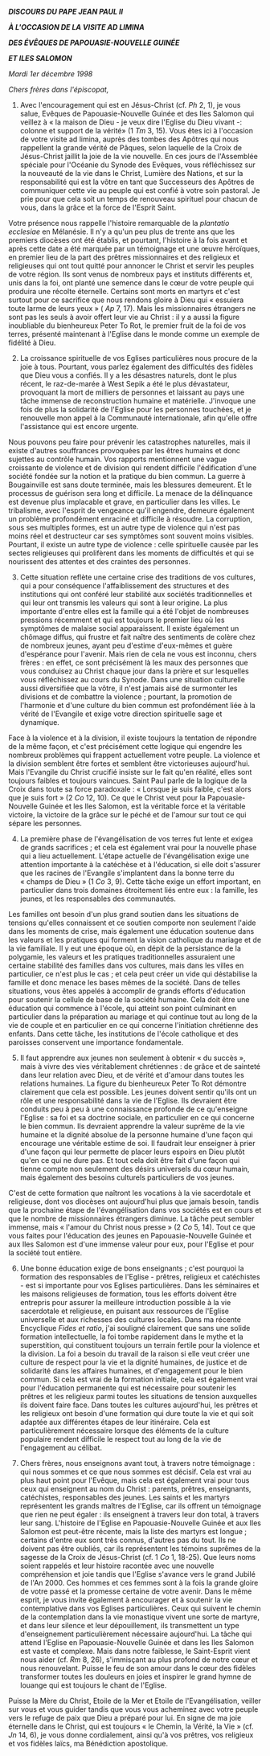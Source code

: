 ***DISCOURS DU PAPE JEAN PAUL II***

***À L'OCCASION DE LA VISITE AD LIMINA***

***DES ÉVÊQUES DE PAPOUASIE-NOUVELLE GUINÉE***

***ET ILES SALOMON***

*Mardi 1er décembre 1998*

*Chers frères dans l'épiscopat,*

1. Avec l'encouragement qui est en Jésus-Christ (cf. *Ph* 2, 1), je vous salue, Evêques de Papouasie-Nouvelle Guinée et des Iles Salomon qui veillez à « la maison de Dieu - je veux dire l'Eglise du Dieu vivant -: colonne et support de la vérité» (1 *Tm* 3, 15). Vous êtes ici à l'occasion de votre visite ad limina, auprès des tombes des Apôtres qui nous rappellent la grande vérité de Pâques, selon laquelle de la Croix de Jésus-Christ jaillit la joie de la vie nouvelle. En ces jours de l'Assemblée spéciale pour l'Océanie du Synode des Evêques, vous réfléchissez sur la nouveauté de la vie dans le Christ, Lumière des Nations, et sur la responsabilité qui est la vôtre en tant que Successeurs des Apôtres de communiquer cette vie au peuple qui est confié à votre soin pastoral. Je prie pour que cela soit un temps de renouveau spirituel pour chacun de vous, dans la grâce et la force de l'Esprit Saint.

Votre présence nous rappelle l'histoire remarquable de la *plantatio ecclesiae* en Mélanésie. Il n'y a qu'un peu plus de trente ans que les premiers diocèses ont été établis, et pourtant, l'histoire à la fois avant et après cette date a été marquée par un témoignage et une œuvre héroïques, en premier lieu de la part des prêtres missionnaires et des religieux et religieuses qui ont tout quitté pour annoncer le Christ et servir les peuples de votre région. Ils sont venus de nombreux pays et instituts différents et, unis dans la foi, ont planté une semence dans le cœur de votre peuple qui produira une récolte éternelle. Certains sont morts en martyrs et c'est surtout pour ce sacrifice que nous rendons gloire à Dieu qui « essuiera toute larme de leurs yeux » ( *Ap* 7, 17). Mais les missionnaires étrangers ne sont pas les seuls à avoir offert leur vie au Christ : il y a aussi la figure inoubliable du bienheureux Peter To Rot, le premier fruit de la foi de vos terres, présenté maintenant à l'Eglise dans le monde comme un exemple de fidélité à Dieu.

2. La croissance spirituelle de vos Eglises particulières nous procure de la joie à tous. Pourtant, vous parlez également des difficultés des fidèles que Dieu vous a confiés. Il y a les désastres naturels, dont le plus récent, le raz-de-marée à West Sepik a été le plus dévastateur, provoquant la mort de milliers de personnes et laissant au pays une tâche immense de reconstruction humaine et matérielle. J'invoque une fois de plus la solidarité de l'Eglise pour les personnes touchées, et je renouvelle mon appel à la Communauté internationale, afin qu'elle offre l'assistance qui est encore urgente.

Nous pouvons peu faire pour prévenir les catastrophes naturelles, mais il existe d'autres souffrances provoquées par les êtres humains et donc sujettes au contrôle humain. Vos rapports mentionnent une vague croissante de violence et de division qui rendent difficile l'édification d'une société fondée sur la notion et la pratique du bien commun. La guerre à Bougainville est sans doute terminée, mais les blessures demeurent. Et le processus de guérison sera long et difficile. La menace de la délinquance est devenue plus implacable et grave, en particulier dans les villes. Le tribalisme, avec l'esprit de vengeance qu'il engendre, demeure également un problème profondément enraciné et difficile à résoudre. La corruption, sous ses multiples formes, est un autre type de violence qui n'est pas moins réel et destructeur car ses symptômes sont souvent moins visibles. Pourtant, il existe un autre type de violence : celle spirituelle causée par les sectes religieuses qui prolifèrent dans les moments de difficultés et qui se nourissent des attentes et des craintes des personnes.

3. Cette situation reflète une certaine crise des traditions de vos cultures, qui a pour conséquence l'affaiblissement des structures et des institutions qui ont conféré leur stabilité aux sociétés traditionnelles et qui leur ont transmis les valeurs qui sont à leur origine. La plus importante d'entre elles est la famille qui a été l'objet de nombreuses pressions récemment et qui est toujours le premier lieu où les symptômes de malaise social apparaissent. Il existe également un chômage diffus, qui frustre et fait naître des sentiments de colère chez de nombreux jeunes, ayant peu d'estime d'eux-mêmes et guère d'espérance pour l'avenir. Mais rien de cela ne vous est inconnu, chers frères : en effet, ce sont précisément là les maux des personnes que vous conduisez au Christ chaque jour dans la prière et sur lesquelles vous réfléchissez au cours du Synode. Dans une situation culturelle aussi diversifiée que la vôtre, il n'est jamais aisé de surmonter les divisions et de combattre la violence ; pourtant, la promotion de l'harmonie et d'une culture du bien commun est profondément liée à la vérité de l'Evangile et exige votre direction spirituelle sage et dynamique.

Face à la violence et à la division, il existe toujours la tentation de répondre de la même façon, et c'est précisément cette logique qui engendre les nombreux problèmes qui frappent actuellement votre peuple. La violence et la division semblent être fortes et semblent être victorieuses aujourd'hui. Mais l'Evangile du Christ crucifié insiste sur le fait qu'en réalité, elles sont toujours faibles et toujours vaincues. Saint Paul parle de la logique de la Croix dans toute sa force paradoxale : « Lorsque je suis faible, c'est alors que je suis fort » (2 *Co* 12, 10). Ce que le Christ veut pour la Papouasie-Nouvelle Guinée et les Iles Salomon, est la véritable force et la véritable victoire, la victoire de la grâce sur le péché et de l'amour sur tout ce qui sépare les personnes.

4. La première phase de l'évangélisation de vos terres fut lente et exigea de grands sacrifices ; et cela est également vrai pour la nouvelle phase qui a lieu actuellement. L'étape actuelle de l'évangélisation exige une attention importante à la catéchèse et à l'éducation, si elle doit s'assurer que les racines de l'Evangile s'implantent dans la bonne terre du « champs de Dieu » (1 *Co* 3, 9). Cette tâche exige un effort important, en particulier dans trois domaines étroitement liés entre eux : la famille, les jeunes, et les responsables des communautés.

Les familles ont besoin d'un plus grand soutien dans les situations de tensions qu'elles connaissent et ce soutien comporte non seulement l'aide dans les moments de crise, mais également une éducation soutenue dans les valeurs et les pratiques qui forment la vision catholique du mariage et de la vie familiale. Il y eut une époque où, en dépit de la persistance de la polygamie, les valeurs et les pratiques traditionnelles assuraient une certaine stabilité des familles dans vos cultures, mais dans les villes en particulier, ce n'est plus le cas ; et cela peut créer un vide qui déstabilise la famille et donc menace les bases mêmes de la société. Dans de telles situations, vous êtes appelés à accomplir de grands efforts d'éducation pour soutenir la cellule de base de la société humaine. Cela doit être une éducation qui commence à l'école, qui atteint son point culminant en particulier dans la préparation au mariage et qui continue tout au long de la vie de couple et en particulier en ce qui concerne l'initiation chrétienne des enfants. Dans cette tâche, les institutions de l'école catholique et des paroisses conservent une importance fondamentale.

5. Il faut apprendre aux jeunes non seulement à obtenir « du succès », mais à vivre des vies véritablement chrétiennes : de grâce et de sainteté dans leur relation avec Dieu, et de vérité et d'amour dans toutes les relations humaines. La figure du bienheureux Peter To Rot démontre clairement que cela est possible. Les jeunes doivent sentir qu'ils ont un rôle et une responsabilité dans la vie de l'Eglise. Ils devraient être conduits peu à peu à une connaissance profonde de ce qu'enseigne l'Eglise : sa foi et sa doctrine sociale, en particulier en ce qui concerne le bien commun. Ils devraient apprendre la valeur suprême de la vie humaine et la dignité absolue de la personne humaine d'une façon qui encourage une véritable estime de soi. Il faudrait leur enseigner à prier d'une façon qui leur permette de placer leurs espoirs en Dieu plutôt qu'en ce qui ne dure pas. Et tout cela doit être fait d'une façon qui tienne compte non seulement des désirs universels du cœur humain, mais également des besoins culturels particuliers de vos jeunes.

C'est de cette formation que naîtront les vocations à la vie sacerdotale et religieuse, dont vos diocèses ont aujourd'hui plus que jamais besoin, tandis que la prochaine étape de l'évangélisation dans vos sociétés est en cours et que le nombre de missionnaires étrangers diminue. La tâche peut sembler immense, mais « l'amour du Christ nous presse » (2 *Co* 5, 14). Tout ce que vous faites pour l'éducation des jeunes en Papouasie-Nouvelle Guinée et aux Iles Salomon est d'une immense valeur pour eux, pour l'Eglise et pour la société tout entière.

6. Une bonne éducation exige de bons enseignants ; c'est pourquoi la formation des responsables de l'Eglise - prêtres, religieux et catéchistes - est si importante pour vos Eglises particulières. Dans les séminaires et les maisons religieuses de formation, tous les efforts doivent être entrepris pour assurer la meilleure introduction possible à la vie sacerdotale et religieuse, en puisant aux ressources de l'Eglise universelle et aux richesses des cultures locales. Dans ma récente Encyclique *Fides et ratio*, j'ai souligné clairement que sans une solide formation intellectuelle, la foi tombe rapidement dans le mythe et la superstition, qui constituent toujours un terrain fertile pour la violence et la division. La foi a besoin du travail de la raison si elle veut créer une culture de respect pour la vie et la dignité humaines, de justice et de solidarité dans les affaires humaines, et d'engagement pour le bien commun. Si cela est vrai de la formation initiale, cela est également vrai pour l'éducation permanente qui est nécessaire pour soutenir les prêtres et les religieux parmi toutes les situations de tension auxquelles ils doivent faire face. Dans toutes les cultures aujourd'hui, les prêtres et les religieux ont besoin d'une formation qui dure toute la vie et qui soit adaptée aux différentes étapes de leur itinéraire. Cela est particulièrement nécessaire lorsque des éléments de la culture populaire rendent difficile le respect tout au long de la vie de l'engagement au célibat.

7. Chers frères, nous enseignons avant tout, à travers notre témoignage : qui nous sommes et ce que nous sommes est décisif. Cela est vrai au plus haut point pour l'Evêque, mais cela est également vrai pour tous ceux qui enseignent au nom du Christ : parents, prêtres, enseignants, catéchistes, responsables des jeunes. Les saints et les martyrs représentent les grands maîtres de l'Eglise, car ils offrent un témoignage que rien ne peut égaler : ils enseignent à travers leur don total, à travers leur sang. L'histoire de l'Eglise en Papouasie-Nouvelle Guinée et aux Iles Salomon est peut-être récente, mais la liste des martyrs est longue ; certains d'entre eux sont très connus, d'autres pas du tout. Ils ne doivent pas être oubliés, car ils représentent les témoins suprêmes de la sagesse de la Croix de Jésus-Christ (cf. 1 *Co* 1, 18-25). Que leurs noms soient rappelés et leur histoire racontée avec une nouvelle compréhension et joie tandis que l'Eglise s'avance vers le grand Jubilé de l'An 2000. Ces hommes et ces femmes sont à la fois la grande gloire de votre passé et la promesse certaine de votre avenir. Dans le même esprit, je vous invite également à encourager et à soutenir la vie contemplative dans vos Eglises particulières. Ceux qui suivent le chemin de la contemplation dans la vie monastique vivent une sorte de martyre, et dans leur silence et leur dépouillement, ils transmettent un type d'enseignement particulièrement nécessaire aujourd'hui. La tâche qui attend l'Eglise en Papouasie-Nouvelle Guinée et dans les Iles Salomon est vaste et complexe. Mais dans notre faiblesse, le Saint-Esprit vient nous aider (cf. *Rm* 8, 26), s'immisçant au plus profond de notre cœur et nous renouvelant. Puisse le feu de son amour dans le cœur des fidèles transformer toutes les douleurs en joies et inspirer le grand hymne de louange qui est toujours le chant de l'Eglise.

Puisse la Mère du Christ, Etoile de la Mer et Etoile de l'Evangélisation, veiller sur vous et vous guider tandis que vous vous acheminez avec votre peuple vers le refuge de paix que Dieu a préparé pour lui. En signe de ma joie éternelle dans le Christ, qui est toujours « le Chemin, la Vérité, la Vie » (cf. *Jn* 14, 6), je vous donne cordialement, ainsi qu'à vos prêtres, vos religieux et vos fidèles laïcs, ma Bénédiction apostolique.